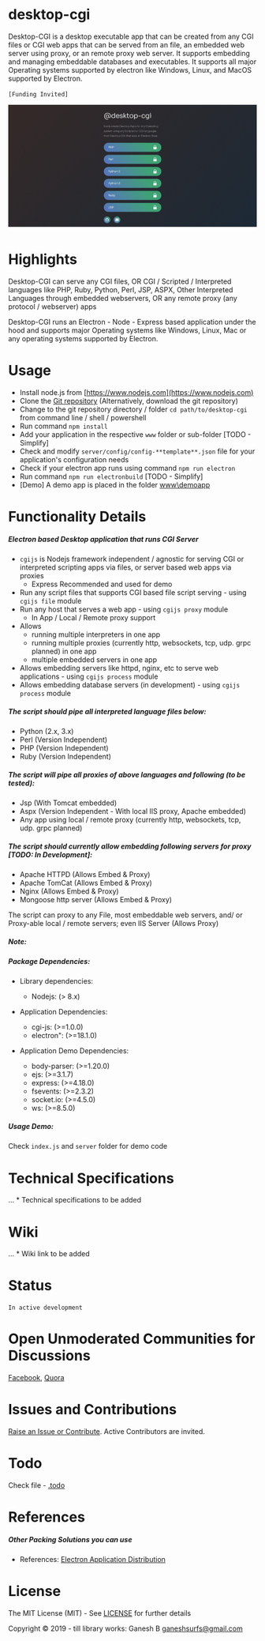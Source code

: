 # desktop-cgi
Desktop-CGI is a desktop executable app that can be created from any CGI files or CGI web apps that can be served from an file, an embedded web server using proxy, or an remote proxy web server. It supports embedding and managing embeddable databases and executables. It supports all major Operating systems supported by electron like Windows, Linux, and MacOS supported by Electron.


`[Funding Invited]`


![Desktop CGI](./desktop-cgi.jpeg)


# Highlights


Desktop-CGI can serve any CGI files, OR CGI / Scripted / Interpreted languages like PHP, Ruby, Python, Perl, JSP, ASPX, Other Interpreted Languages through embedded webservers, OR any remote proxy (any protocol / webserver) apps 


Desktop-CGI runs an Electron - Node - Express based application under the hood and supports major Operating systems like Windows, Linux, Mac or any operating systems supported by Electron.


# Usage

* Install node.js from [https://www.nodejs.com](https://www.nodejs.com)
* Clone the [Git repository](https://github.com/ganeshkbhat/desktop-cgi) (Alternatively, download the git repository)
* Change to the git repository directory / folder `cd path/to/desktop-cgi` from command line / shell / powershell
* Run command `npm install`
* Add your application in the respective `www` folder or sub-folder [TODO - Simplify]
* Check and modify `server/config/config-**template**.json` file for your application's configuration needs
* Check if your electron app runs using command `npm run electron`
* Run command `npm run electronbuild` [TODO - Simplify]
* [Demo] A demo app is placed in the folder [www\demoapp](./www/demoapp)


# Functionality Details


##### Electron based Desktop application that runs CGI Server

* `cgijs` is Nodejs framework independent / agnostic for serving CGI or interpreted scripting apps via files, or server based web apps via proxies
    - Express Recommended and used for demo
* Run any script files that supports CGI based file script serving - using `cgijs file` module
* Run any host that serves a web app - using `cgijs proxy` module
    - In App / Local / Remote proxy support
* Allows
    - running multiple interpreters in one app
    - running multiple proxies (currently http, websockets, tcp, udp. grpc planned) in one app
    - multiple embedded servers in one app
* Allows embedding servers like httpd, nginx, etc to serve web applications - using `cgijs process` module
* Allows embedding database servers (in development) - using `cgijs process` module


##### The script should pipe all interpreted language files below:

* Python (2.x, 3.x)
* Perl (Version Independent)
* PHP (Version Independent)
* Ruby (Version Independent)
<!-- * JSP (Version Independent) -->


##### The script will pipe all proxies of above languages and following (to be tested):

* Jsp (With Tomcat embedded)
* Aspx (Version Independent - With local IIS proxy, Apache embedded)
* Any app using local / remote proxy (currently http, websockets, tcp, udp. grpc planned)


##### The script should currently allow embedding following servers for proxy [TODO: In Development]:

* Apache HTTPD (Allows Embed & Proxy)
* Apache TomCat (Allows Embed & Proxy)
* Nginx (Allows Embed & Proxy)
* Mongoose http server (Allows Embed & Proxy)

The script can proxy to any File, most embeddable web servers, and/ or Proxy-able local / remote servers; even IIS Server (Allows Proxy)


##### Note:


##### Package Dependencies:

* Library dependencies:
    - Nodejs: (> 8.x)

* Application Dependencies:
    - cgi-js: (>=1.0.0)
    - electron": (>=18.1.0)

* Application Demo Dependencies:
    - body-parser: (>=1.20.0)
    - ejs: (>=3.1.7)
    - express: (>=4.18.0)
    - fsevents: (>=2.3.2)
    - socket.io: (>=4.5.0)
    - ws: (>=8.5.0)

##### Usage Demo:

Check `index.js` and `server` folder for demo code


# Technical Specifications

...  * Technical specifications to be added


# Wiki

...  * Wiki link to be added


# Status

    In active development

# Open Unmoderated Communities for Discussions

[Facebook](https://www.facebook.com/groups/732258757997109), [Quora](https://desktopcgi.quora.com/)

# Issues and Contributions

[Raise an Issue or Contribute](https://github.com/desktop-cgi/desktop-cgi/issues). Active Contributors are invited.

# Todo

Check file - [.todo](./.todo)


# References

##### Other Packing Solutions you can use

- References: [Electron Application Distribution](https://www.electronjs.org/docs/tutorial/application-distribution)

# License

The MIT License (MIT) - See [LICENSE](./LICENSE) for further details


Copyright © 2019 - till library works:
    Ganesh B <ganeshsurfs@gmail.com>

<!-- Consider latest version feature: https://api.github.com/repos/DEDAjs/deda-service-manager/releases/latest -->

